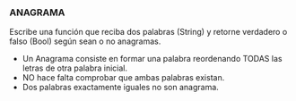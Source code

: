 ### ANAGRAMA

Escribe una función que reciba dos palabras (String) y retorne verdadero o falso (Bool) según sean o no anagramas.
  - Un Anagrama consiste en formar una palabra reordenando TODAS las letras de otra palabra inicial.
  - NO hace falta comprobar que ambas palabras existan.
  - Dos palabras exactamente iguales no son anagrama.